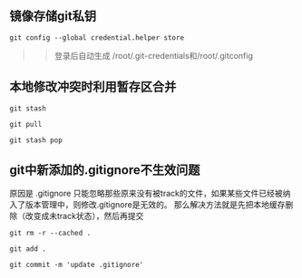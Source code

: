 ## 镜像存储git私钥  
`git config --global credential.helper store`  

>> 登录后自动生成 /root/.git-credentials和/root/.gitconfig




## 本地修改冲突时利用暂存区合并

```
git stash

git pull 

git stash pop
```


## git中新添加的.gitignore不生效问题
原因是 .gitignore 只能忽略那些原来没有被track的文件，如果某些文件已经被纳入了版本管理中，则修改.gitignore是无效的。
那么解决方法就是先把本地缓存删除（改变成未track状态），然后再提交
```
git rm -r --cached .

git add .

git commit -m 'update .gitignore'
```
